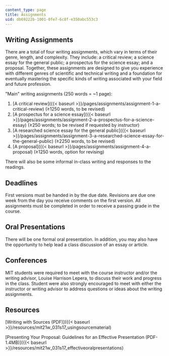 ```yaml
---
content_type: page
title: Assignments
uid: db69222b-1001-0fe7-6c8f-e350abc553c3
---
```


Writing Assignments
-------------------

There are a total of four writing assignments, which vary in terms of their genre, length, and complexity. They include: a critical review; a science essay for the general public; a prospectus for the science essay; and a proposal. Together, these assignments are designed to give you experience with different genres of scientific and technical writing and a foundation for eventually mastering the specific kinds of writing associated with your field and future profession.

"Main" writing assignments (250 words = ~1 page):

1.  [A critical review]({{< baseurl >}}/pages/assignments/assignment-1-a-critical-review) (≥1250 words, to be revised)
2.  [A prospectus for a science essay]({{< baseurl >}}/pages/assignments/assignment-2-a-prospectus-for-a-science-essay) (≥250 words; to be revised if requested by instructor)
3.  [A researched science essay for the general public]({{< baseurl >}}/pages/assignments/assignment-3-a-researched-science-essay-for-the-general-public) (≥2250 words, to be revised)
4.  [A proposal]({{< baseurl >}}/pages/assignments/assignment-4-a-proposal) (≥1250 words, option for revising)

There will also be some informal in-class writing and responses to the readings.

Deadlines
---------

First versions must be handed in by the due date. Revisions are due one week from the day you receive comments on the first version. All assignments must be completed in order to receive a passing grade in the course.

Oral Presentations
------------------

There will be one formal oral presentation. In addition, you may also have the opportunity to help lead a class discussion of an essay or article.

Conferences
-----------

MIT students were required to meet with the course instructor and/or the writing advisor, Louise Harrison Lepera, to discuss their work and progress in the class. Student were also strongly encouraged to meet with either the instructor or writing advisor to address questions or ideas about the writing assignments.

Resources
---------

[Writing with Sources (PDF)]({{< baseurl >}}/resources/mit21w_031s17_usingsourcematerial)

[Presenting Your Proposal: Guidelines for an Effective Presentation (PDF-1.4MB)]({{< baseurl >}}/resources/mit21w_031s17_effectiveoralpresentations)